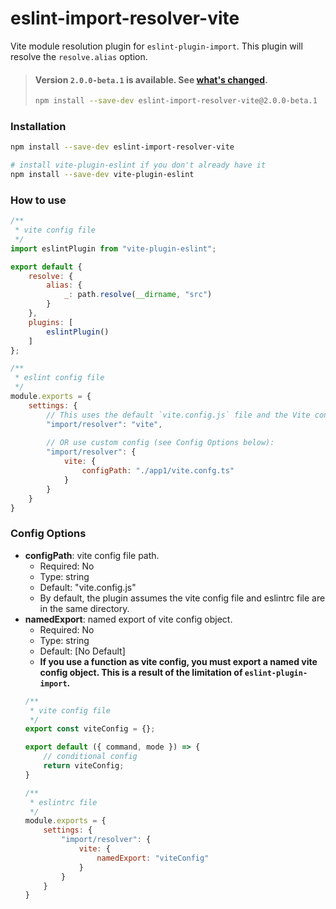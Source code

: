 # eslint-import-resolver-vite

Vite module resolution plugin for `eslint-plugin-import`. This plugin will resolve the `resolve.alias` option.

> #### Version `2.0.0-beta.1` is available. See [what's changed](https://github.com/pzmosquito/eslint-import-resolver-vite/releases/tag/untagged-5ecea36ccacfd45396b3).
> ```sh
> npm install --save-dev eslint-import-resolver-vite@2.0.0-beta.1
> ```

### Installation
```sh
npm install --save-dev eslint-import-resolver-vite

# install vite-plugin-eslint if you don't already have it
npm install --save-dev vite-plugin-eslint
```

### How to use
```js
/**
 * vite config file
 */
import eslintPlugin from "vite-plugin-eslint";

export default {
    resolve: {
        alias: {
            _: path.resolve(__dirname, "src")
        }
    },
    plugins: [
        eslintPlugin()
    ]
};

/**
 * eslint config file
 */
module.exports = {
    settings: {
        // This uses the default `vite.config.js` file and the Vite configuration is an object. 
        "import/resolver": "vite",
        
        // OR use custom config (see Config Options below):
        "import/resolver": {
            vite: {
                configPath: "./app1/vite.confg.ts"
            }
        }
    }
}

```

### Config Options
- **configPath**: vite config file path.
  - Required: No
  - Type: string
  - Default: "vite.config.js"
  - By default, the plugin assumes the vite config file and eslintrc file are in the same directory.
- **namedExport**: named export of vite config object.
  - Required: No
  - Type: string
  - Default: [No Default]
  - **If you use a function as vite config, you must export a named vite config object. This is a result of the limitation of `eslint-plugin-import`.**
  ```js
  /**
   * vite config file
   */
  export const viteConfig = {};
  
  export default ({ command, mode }) => {
      // conditional config
      return viteConfig;
  }

  /**
   * eslintrc file
   */
  module.exports = {
      settings: {
          "import/resolver": {
              vite: {
                  namedExport: "viteConfig"
              }
          }
      }
  }
  ```
